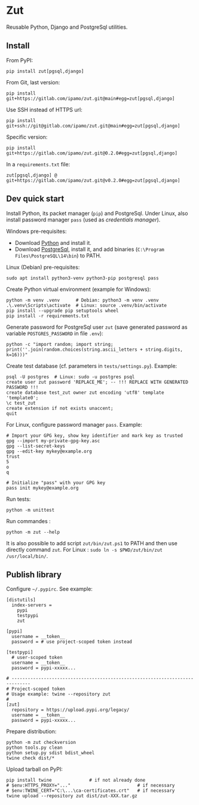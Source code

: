 Zut
===

Reusable Python, Django and PostgreSql utilities.

## Install

From PyPI:

    pip install zut[pgsql,django]

From Git, last version:

    pip install git+https://gitlab.com/ipamo/zut.git@main#egg=zut[pgsql,django]

Use SSH instead of HTTPS url:

    pip install git+ssh://git@gitlab.com/ipamo/zut.git@main#egg=zut[pgsql,django]

Specific version:

    pip install git+https://gitlab.com/ipamo/zut.git@0.2.0#egg=zut[pgsql,django]

In a `requirements.txt` file:

    zut[pgsql,django] @ git+https://gitlab.com/ipamo/zut.git@v0.2.0#egg=zut[pgsql,django]


## Dev quick start

Install Python, its packet manager (`pip`) and PostgreSql.
Under Linux, also install password manager `pass` (used as _credentials manager_).

Windows pre-requisites:

- Download [Python](https://www.python.org/downloads/) and install it.
- Download [PostgreSql](https://www.enterprisedb.com/downloads/postgres-postgresql-downloads), install it, and add binaries (`C:\Program Files\PostgreSQL\14\bin`) to PATH.

Linux (Debian) pre-requisites:

    sudo apt install python3-venv python3-pip postgresql pass

Create Python virtual environment (example for Windows):

    python -m venv .venv      # Debian: python3 -m venv .venv
    .\.venv\Scripts\activate  # Linux: source .venv/bin/activate
    pip install --upgrade pip setuptools wheel
    pip install -r requirements.txt

Generate password for PostgreSql user `zut` (save generated password as variable `POSTGRES_PASSWORD` in file `.env`):

    python -c "import random; import string; print(''.join(random.choices(string.ascii_letters + string.digits, k=16)))"

Create test database (cf. parameters in `tests/settings.py`). Example:

    psql -U postgres  # Linux: sudo -u postgres psql
    create user zut password 'REPLACE_ME'; -- !!! REPLACE WITH GENERATED PASSWORD !!!
    create database test_zut owner zut encoding 'utf8' template 'template0';
    \c test_zut
    create extension if not exists unaccent;
    quit

For Linux, configure password manager `pass`. Example:

    # Import your GPG key, show key identifier and mark key as trusted
    gpg --import my-private-gpg-key.asc
    gpg --list-secret-keys
    gpg --edit-key mykey@example.org
    trust
    5
    o
    q

    # Initialize "pass" with your GPG key
    pass init mykey@example.org

Run tests:

    python -m unittest

Run commandes :

    python -m zut --help

It is also possible to add script `zut/bin/zut.ps1` to PATH and then use directly command `zut`.
For Linux : `sudo ln -s $PWD/zut/bin/zut /usr/local/bin/`.


## Publish library

Configure `~/.pypirc`. See example:

    [distutils]
      index-servers =
        pypi
        testpypi
        zut

    [pypi]
      username = __token__
      password = # use project-scoped token instead

    [testpypi]
      # user-scoped token
      username = __token__
      password = pypi-xxxxx...

    # -----------------------------------------------------------------------------
    # Project-scoped token
    # Usage example: twine --repository zut
    #
    [zut]
      repository = https://upload.pypi.org/legacy/
      username = __token__
      password = pypi-xxxxx...

Prepare distribution:

    python -m zut checkversion
    python tools.py clean
    python setup.py sdist bdist_wheel
    twine check dist/*

Upload tarball on PyPI:

    pip install twine              # if not already done
    # $env:HTTPS_PROXY="..."                         # if necessary
    # $env:TWINE_CERT="C:\...\ca-certificates.crt"   # if necessary
    twine upload --repository zut dist/zut-XXX.tar.gz
